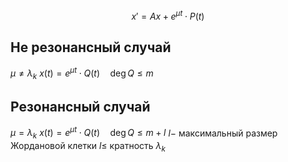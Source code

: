 $$x'=Ax+e^{\mu t}\cdot P(t)$$
## Не резонансный случай
$\mu \neq \lambda_k$
$x(t)=e^{\mu t} \cdot Q(t)\quad \deg Q\le m$
## Резонансный случай
$\mu = \lambda_k$
$x(t)=e^{\mu t}\cdot Q(t) \quad \deg Q\le m+l$
$l-$ максимальный размер Жордановой клетки
$l\le$ кратность $\lambda_k$

